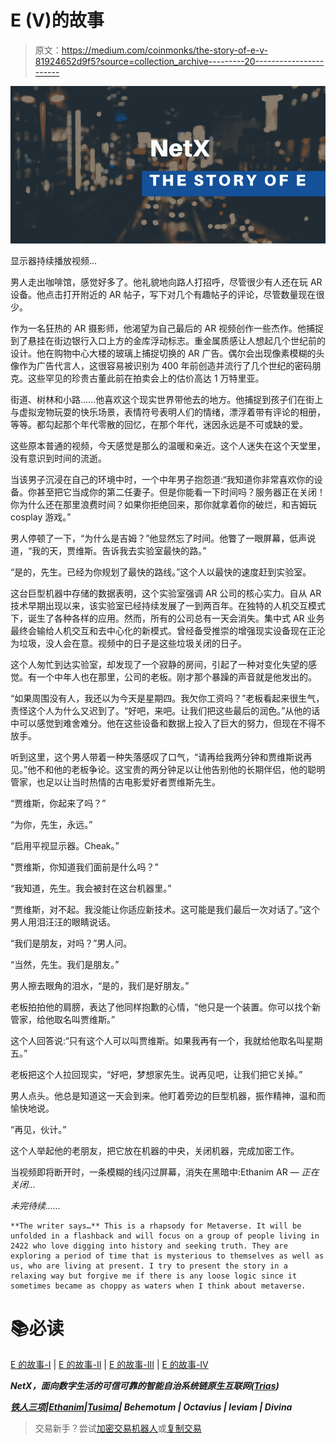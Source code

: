 # E (V)的故事

> 原文：<https://medium.com/coinmonks/the-story-of-e-v-81924652d9f5?source=collection_archive---------20----------------------->

![](img/b94d1f8adbfb011cb742babf8f090889.png)

显示器持续播放视频…

男人走出咖啡馆，感觉好多了。他礼貌地向路人打招呼，尽管很少有人还在玩 AR 设备。他点击打开附近的 AR 帖子，写下对几个有趣帖子的评论，尽管数量现在很少。

作为一名狂热的 AR 摄影师，他渴望为自己最后的 AR 视频创作一些杰作。他捕捉到了悬挂在街边银行入口上方的金库浮动标志。重金属质感让人想起几个世纪前的设计。他在购物中心大楼的玻璃上捕捉切换的 AR 广告。偶尔会出现像素模糊的头像作为广告代言人，这很容易被识别为 400 年前创造并流行了几个世纪的密码朋克。这些罕见的珍贵古董此前在拍卖会上的估价高达 1 万特里亚。

街道、树林和小路……他喜欢这个现实世界带他去的地方。他捕捉到孩子们在街上与虚拟宠物玩耍的快乐场景，表情符号表明人们的情绪，漂浮着带有评论的相册，等等。都勾起那个年代零散的回忆，在那个年代，迷因永远是不可或缺的爱。

这些原本普通的视频，今天感觉是那么的温暖和亲近。这个人迷失在这个天堂里，没有意识到时间的流逝。

当该男子沉浸在自己的环境中时，一个中年男子抱怨道:“我知道你非常喜欢你的设备。你甚至把它当成你的第二任妻子。但是你能看一下时间吗？服务器正在关闭！你为什么还在那里浪费时间？如果你拒绝回来，那你就拿着你的破烂，和吉姆玩 cosplay 游戏。”

男人停顿了一下，“为什么是吉姆？”他显然忘了时间。他瞥了一眼屏幕，低声说道，“我的天，贾维斯。告诉我去实验室最快的路。”

“是的，先生。已经为你规划了最快的路线。”这个人以最快的速度赶到实验室。

这台巨型机器中存储的数据表明，这个实验室强调 AR 公司的核心实力。自从 AR 技术早期出现以来，该实验室已经持续发展了一到两百年。在独特的人机交互模式下，诞生了各种各样的应用。然而，所有的公司总有一天会消失。集中式 AR 业务最终会输给人机交互和去中心化的新模式。曾经备受推崇的增强现实设备现在正沦为垃圾，没人会在意。视频中的日子是这些垃圾关闭的日子。

这个人匆忙到达实验室，却发现了一个寂静的房间，引起了一种对变化失望的感觉。有一个中年人也在那里，公司的老板。刚才那个暴躁的声音就是他发出的。

“如果周围没有人，我还以为今天是星期四。我欠你工资吗？”老板看起来很生气，责怪这个人为什么又迟到了。“好吧，来吧。让我们把这些最后的润色。”从他的话中可以感觉到难舍难分。他在这些设备和数据上投入了巨大的努力，但现在不得不放手。

听到这里，这个男人带着一种失落感叹了口气，“请再给我两分钟和贾维斯说再见。”他不和他的老板争论。这宝贵的两分钟足以让他告别他的长期伴侣，他的聪明管家，也足以让当时热情的古电影爱好者贾维斯先生。

“贾维斯，你起来了吗？”

“为你，先生，永远。”

“启用平视显示器。Cheak。”

"贾维斯，你知道我们面前是什么吗？"

“我知道，先生。我会被封在这台机器里。”

“贾维斯，对不起。我没能让你适应新技术。这可能是我们最后一次对话了。”这个男人用泪汪汪的眼睛说话。

“我们是朋友，对吗？”男人问。

“当然，先生。我们是朋友。”

男人擦去眼角的泪水，“是的，我们是好朋友。”

老板拍拍他的肩膀，表达了他同样抱歉的心情，“他只是一个装置。你可以找个新管家，给他取名叫贾维斯。”

这个人回答说:“只有这个人可以叫贾维斯。如果我再有一个，我就给他取名叫星期五。”

老板把这个人拉回现实，“好吧，梦想家先生。说再见吧，让我们把它关掉。”

男人点头。他总是知道这一天会到来。他盯着旁边的巨型机器，振作精神，温和而愉快地说。

“再见，伙计。”

这个人举起他的老朋友，把它放在机器的中央，关闭机器，完成加密工作。

当视频即将断开时，一条模糊的线闪过屏幕，消失在黑暗中:Ethanim AR — *正在关闭…*

*未完待续……*

```
**The writer says…** This is a rhapsody for Metaverse. It will be unfolded in a flashback and will focus on a group of people living in 2422 who love digging into history and seeking truth. They are exploring a period of time that is mysterious to themselves as well as us, who are living at present. I try to present the story in a relaxing way but forgive me if there is any loose logic since it sometimes became as choppy as waters when I think about metaverse.
```

# 📚必读

[E 的故事-I](/coinmonks/the-story-of-e-766b1e6efa0) | [E 的故事-II](/coinmonks/the-story-of-e-ii-ba1cae973b5d) | [E 的故事-III](/coinmonks/the-story-of-e-iii-428df5c2ce9c) | [E 的故事-IV](/coinmonks/the-story-of-e-iv-119730aff8b5)

***NetX，面向数字生活的可信可靠的智能自治系统链原生互联网(***[***Trias***](https://www.trias.one/)***)***

[***铁人三项***](https://www.triathon.space/#/)***|***[***Ethanim***](https://www.ethanim.network/)***|***[***Tusima***](https://www.tusima.network/#/)***| Behemotum | Octavius | leviam | Divina***

> 交易新手？尝试[加密交易机器人](/coinmonks/crypto-trading-bot-c2ffce8acb2a)或[复制交易](/coinmonks/top-10-crypto-copy-trading-platforms-for-beginners-d0c37c7d698c)